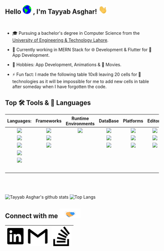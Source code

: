 ## Hello <img src="assets/Earth.gif" width="29px"> , I'm Tayyab Asghar! <img src="assets/Hi.gif" width="29px">

<br />

- 🎓 Pursuing a bachelor's degree in Computer Science from the [University of Engineering & Technology Lahore](https://uet.edu.pk/).

- 🔭 Currently working in MERN Stack for 🌐 Development & Flutter for 📱 App Development.

- 🎨 Hobbies: App Development, Animations & 🍿 Movies.

- ⚡ Fun fact: I made the following table 10x8 leaving 20 cells for 🔮 technologies as it will be impossible for me to add new cells in table after someday when I have forgotten the code.

## Top 🛠️ Tools & 📙 Languages

|  Languages:   |  Frameworks   | Runtime Environments |   DataBase    |   Platforms   |    Editors    |      VCS      |    Others     |
| :-----------: | :-----------: | :------------------: | :-----------: | :-----------: | :-----------: | :-----------: | :-----------: |
|    ![][js]    |    ![][rc]    |       ![][njs]       |   ![][tsql]   |   ![][crm]    |   ![][code]   |   ![][git]    |   ![][ter]    |
|   ![][dat]    |   ![][flu]    |     <!-- 3.2 -->     |   ![][mdb]    |   ![][and]    |  ![][stdio]   | <!-- 7.2 -->  | <!-- 8.2 -->  |
|   ![][cpp]    |   ![][mui]    |     <!-- 3.3 -->     |    ![][fb]    |   ![][ios]    |    ![][fm]    | <!-- 7.3 -->  | <!-- 8.3 -->  |
|    ![][c#]    | <!-- 2.4 -->  |     <!-- 3.4 -->     | <!-- 4.4 -->  | <!-- 5.4 -->  | <!-- 6.4 -->  | <!-- 7.4 -->  | <!-- 8.4 -->  |
|   ![][asm]    | <!-- 2.5 -->  |     <!-- 3.5 -->     | <!-- 4.5 -->  | <!-- 5.5 -->  | <!-- 6.5 -->  | <!-- 7.5 -->  | <!-- 8.5 -->  |
| <!-- 1.6 -->  | <!-- 2.6 -->  |     <!-- 3.6 -->     | <!-- 4.6 -->  | <!-- 5.6 -->  | <!-- 6.6 -->  | <!-- 7.6 -->  | <!-- 8.6 -->  |
| <!-- 1.7 -->  | <!-- 2.7 -->  |     <!-- 3.7 -->     | <!-- 4.7 -->  | <!-- 5.7 -->  | <!-- 6.7 -->  | <!-- 7.7 -->  | <!-- 8.7 -->  |
| <!-- 1.8 -->  | <!-- 2.8 -->  |     <!-- 3.8 -->     | <!-- 4.8 -->  | <!-- 5.8 -->  | <!-- 6.8 -->  | <!-- 7.8 -->  | <!-- 8.8 -->  |
| <!-- 1.9 -->  | <!-- 2.9 -->  |     <!-- 3.9 -->     | <!-- 4.9 -->  | <!-- 5.9 -->  | <!-- 6.9 -->  | <!-- 7.9 -->  | <!-- 8.9  --> |
| <!-- 1.10 --> | <!-- 2.10 --> |    <!--  3.10 -->    | <!-- 4.10 --> | <!-- 5.10 --> | <!-- 6.10 --> | <!-- 7.10 --> | <!-- 8.10 --> |

<!--
 Commented the empty cells of the Table. The numbers will help in placing the future Logos in Table.
 -->

<br />

#

![Tayyab Asghar's github stats][stat]
![Top Langs][lang]

## Connect with me <img src="assets/Handshake.gif" height="32px" />

| [![ldin]][lac] | [![gm]][gmac] | [![sof]][sofac] |
| :------------: | :-----------: | :-------------: |

<!--
- 🔭 I’m currently working on ...
- 🌱 I’m currently learning ...
- 👯 I’m looking to collaborate on ...
- 🤔 I’m looking for help with ...
- 💬 Ask me about ...
- 📫 How to reach me: ...
- 😄 Pronouns: ...
- ⚡ Fun fact: ...
-->

<!-- https://raw.githubusercontent.com/github/explore/80688e429a7d4ef2fca1e82350fe8e3517d3494d/topics/react/react.png -->

[js]: assets/js.png
[rc]: assets/react.png
[njs]: assets/nodejs.png
[tsql]: assets/tsql.png
[crm]: assets/chrome.png
[code]: assets/vs-code.png
[git]: assets/git.png
[ter]: assets/terminal.png
[dat]: assets/dart.png
[flu]: assets/flutter.png
[mdb]: assets/mongodb.png
[and]: assets/android.svg
[stdio]: assets/visual-studio.svg
[cpp]: assets/cpp.png
[mui]: assets/material-ui.png
[fb]: assets/firebase.svg
[ios]: assets/ios.png
[fm]: assets/figma.svg
[c#]: assets/csharp.png
[asm]: assets/x86-64-assembly.png

<!-- -->

[stat]: https://github-readme-stats.vercel.app/api?username=TayyabAsghar&show_icons=true&hide_border=true&count_private=true&theme=onedark
[lang]: https://github-readme-stats.vercel.app/api/top-langs/?username=TayyabAsghar&hide=python&layout=compact&hide_border=true&count_private=true&theme=onedark

<!-- "https://cdn.jsdelivr.net/npm/simple-icons@v3/icons/stackoverflow.svg" -->

[ldin]: assets/linkedin.svg
[lac]: https://www.linkedin.com/in/muhammad-tayyab-asghar-033a0b196/
[gm]: assets/gmail.svg
[gmac]: mailto:muhammadtayyabasghar@gmail.com
[sof]: assets/stackoverflow.svg
[sofac]: https://stackoverflow.com/users/12767370/m-tayyab-asghar/
